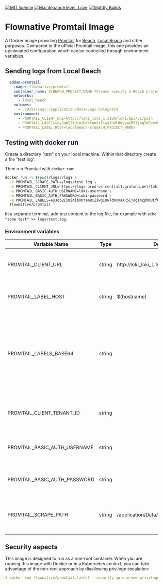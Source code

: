 [![MIT license](http://img.shields.io/badge/license-MIT-brightgreen.svg)](http://opensource.org/licenses/MIT)
[![Maintenance level: Love](https://img.shields.io/badge/maintenance-%E2%99%A1%E2%99%A1%E2%99%A1-ff69b4.svg)](https://www.flownative.com/en/products/open-source.html)
[![Nightly Builds](https://github.com/flownative/docker-promtail/actions/workflows/docker.build.yaml/badge.svg)](https://github.com/flownative/docker-promtail/actions/workflows/docker.build.yaml)

# Flownative Promtail Image

A Docker image
providing [Promtail](https://grafana.com/docs/loki/latest/clients/promtail/)
for [Beach](https://www.flownative.com/beach),
[Local Beach](https://www.flownative.com/localbeach) and other purposes.
Compared to the
official Promtail image, this one provides an opinionated configuration which
can be controlled through environment variables.

## Sending logs from Local Beach

```yaml
  addon-promtail:
    image: flownative/promtail
    container_name: ${BEACH_PROJECT_NAME:?Please specify a Beach project name as BEACH_PROJECT_NAME}_addon-promtail
    networks:
      - local_beach
    volumes:
      - ./Data/Logs:/application/Data/Logs:delegated
    environment:
      - PROMTAIL_CLIENT_URL=http://loki_loki_1:3100/loki/api/v1/push
      - PROMTAIL_LABELS=eyJqb2IiOiAibXktam9iIiwgInNldmVyaXR5IjogImZpbmUifQ==
      - PROMTAIL_LABEL_HOST=localbeach-${BEACH_PROJECT_NAME}
```

## Testing with docker run

Create a directory "test" on your local machine. Within that directory
create a file "test.log".

Then run Promtail with `docker run`:

```bash
docker run -v $(pwd)/logs:/logs \
  -e PROMTAIL_SCRAPE_PATH=/logs/test.log \
  -e PROMTAIL_CLIENT_URL=https://logs-prod-us-central1.grafana.net/loki/api/v1/push \
  -e PROMTAIL_BASIC_AUTH_USERNAME=loki-username \
  -e PROMTAIL_BASIC_AUTH_PASSWORD=loki-password \
  -e PROMTAIL_LABELS=eyJqb2IiOiAibXktam9iIiwgInNldmVyaXR5IjogImZpbmUifQ== \ 
  flownative/promtail
```

In a separate terminal, add test content to the log file, for example with
`echo "some test" >> logs/test.log`.

### Environment variables

| Variable Name                | Type   | Default                                  | Description                                                                                                            |
|------------------------------|--------|------------------------------------------|------------------------------------------------------------------------------------------------------------------------|
| PROMTAIL_CLIENT_URL          | string | http://loki_loki_1:3100/loki/api/v1/push | URL pointing to the Loki push endpoint                                                                                 |
| PROMTAIL_LABEL_HOST          | string | $(hostname)                              | Value of the label "host" which is added to all log entries                                                            |
| PROMTAIL_LABELS_BASE64       | string |                                          | Additional labels to set. Must be a BASE64-encoded JSONs string. JSON example: `{"job": "my-job", "severity": "fine"}` |
| PROMTAIL_CLIENT_TENANT_ID    | string |                                          | An optional tenant id to sent as the `X-Scope-OrgID`-header                                                            |
| PROMTAIL_BASIC_AUTH_USERNAME | string |                                          | Username to use for basic auth, if required by Loki                                                                    |
| PROMTAIL_BASIC_AUTH_PASSWORD | string |                                          | Password to use for basic auth, if required by Loki                                                                    |
| PROMTAIL_SCRAPE_PATH         | string | /application/Data/Logs/*.log             | Path leading to log files to be scraped; supports glob syntax                                                          |

## Security aspects

This image is designed to run as a non-root container. When you are running
this image with Docker or in a Kubernetes context, you can take advantage
of the non-root approach by disallowing privilege escalation:

```yaml
$ docker run flownative/promtail:latest --security-opt=no-new-privileges
```

